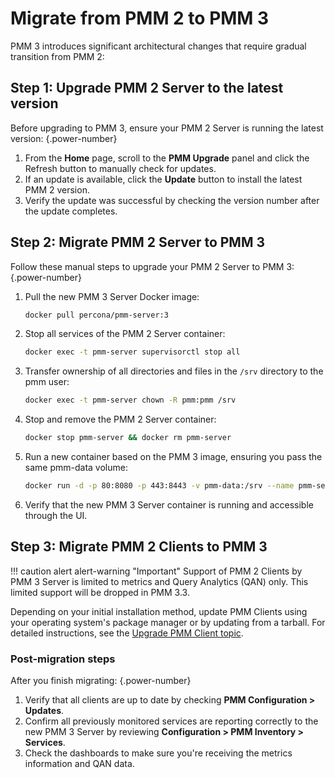 # Migrate from PMM 2 to PMM 3

PMM 3 introduces significant architectural changes that require gradual transition from PMM 2:

## Step 1: Upgrade PMM 2 Server to the latest version

Before upgrading to PMM 3, ensure your PMM 2 Server is running the latest version:
{.power-number}

1. From the **Home** page, scroll to the **PMM Upgrade** panel and click the Refresh button to manually check for updates.
2. If an update is available, click the **Update** button to install the latest PMM 2 version.
3. Verify the update was successful by checking the version number after the update completes.

## Step 2: Migrate PMM 2 Server to PMM 3

Follow these manual steps to upgrade your PMM 2 Server to PMM 3:
{.power-number}

1. Pull the new PMM 3 Server Docker image:

    ```sh
    docker pull percona/pmm-server:3
    ```

2. Stop all services of the PMM 2 Server container:

    ```sh
    docker exec -t pmm-server supervisorctl stop all
    ```

3. Transfer ownership of all directories and files in the `/srv` directory to the pmm user:

    ```sh
    docker exec -t pmm-server chown -R pmm:pmm /srv
    ```

4. Stop and remove the PMM 2 Server container:

    ```sh
    docker stop pmm-server && docker rm pmm-server
    ```

5. Run a new container based on the PMM 3 image, ensuring you pass the same pmm-data volume:

    ```sh
    docker run -d -p 80:8080 -p 443:8443 -v pmm-data:/srv --name pmm-server --restart always percona/pmm-server:3
    ```

6. Verify that the new PMM 3 Server container is running and accessible through the UI.

## Step 3: Migrate PMM 2 Clients to PMM 3

!!! caution alert alert-warning "Important"
    Support of PMM 2 Clients by PMM 3 Server is limited to metrics and Query Analytics (QAN) only. This limited support will be dropped in PMM 3.3.

Depending on your initial installation method, update PMM Clients using your operating system's package manager or by updating from a tarball.
For detailed instructions, see the [Upgrade PMM Client topic](../pmm-upgrade/upgrade_client.md).

### Post-migration steps

After you finish migrating:
{.power-number}

1. Verify that all clients are up to date by checking **PMM Configuration > Updates**.
2. Confirm all previously monitored services are reporting correctly to the new PMM 3 Server by reviewing **Configuration > PMM Inventory > Services**.
3. Check the dashboards to make sure you're receiving the metrics information and QAN data.
